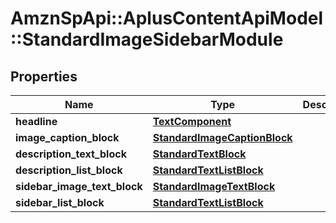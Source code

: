 # AmznSpApi::AplusContentApiModel::StandardImageSidebarModule

## Properties
Name | Type | Description | Notes
------------ | ------------- | ------------- | -------------
**headline** | [**TextComponent**](TextComponent.md) |  | [optional] 
**image_caption_block** | [**StandardImageCaptionBlock**](StandardImageCaptionBlock.md) |  | [optional] 
**description_text_block** | [**StandardTextBlock**](StandardTextBlock.md) |  | [optional] 
**description_list_block** | [**StandardTextListBlock**](StandardTextListBlock.md) |  | [optional] 
**sidebar_image_text_block** | [**StandardImageTextBlock**](StandardImageTextBlock.md) |  | [optional] 
**sidebar_list_block** | [**StandardTextListBlock**](StandardTextListBlock.md) |  | [optional] 

